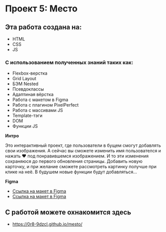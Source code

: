 # Проект 5: Место

## Эта работа создана на:
* HTML
* CSS
* JS

### С использованием полученных знаний таких как:
* Flexbox-верстка
* Grid Layout
* БЭМ Nested
* Псевдоклассы
* Адаптиная вёрстка
* Работа с макетом в Figma
* Работа с плагином PixelPerfect
* Работа с массивами JS
* Template-тэги
* DOM
* Функции JS

**Интро**

Это интерактивный проект, где пользователи в бущем смогут добавлять свои изображения.
А сейчас вы сможете изменить имя пользователся и нажать ♥ под понравившемся изображением. И то эти изменения сохраняюся до первого обновления страницы.
Добавить новую карточку, и при желание сможете рассмотреть картинку получше при клике на неё.
В будушем новые функции будут добавляться...

**Figma**

* [Ссылка на макет в Figma](https://www.figma.com/file/StZjf8HnoeLdiXS7dYrLAh/JavaScript.-Sprint-4)
* [Ссылка на макет в Figma](https://www.figma.com/file/bjyvbKKJN2naO0ucURl2Z0/JavaScript.-Sprint-5)


## С работой можете охнакомится здесь

* https://0r8-9dzcl.github.io/mesto/
